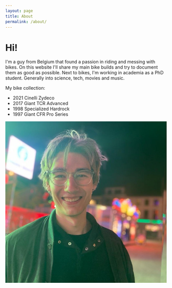 ```yaml
---
layout: page
title: About
permalink: /about/
---
```


# Hi!

I'm a guy from Belgium that found a passion in riding and
 messing with bikes. On this website I'll share my main bike builds and try to document them as good as possible. Next to bikes, I'm working in academia as a PhD student. Generally into science, tech, movies and music.

 My bike collection:
 * 2021 Cinelli Zydeco
 * 2017 Giant TCR Advanced
 * 1998 Specialized Hardrock
 * 1997 Giant CFR Pro Series

<img align ="right;" src="/docs/assets/profile_pic.jpg">
